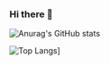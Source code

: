 ### Hi there 👋

<!--
**zknbnbdnb/zknbnbdnb** is a ✨ _special_ ✨ repository because its `README.md` (this file) appears on your GitHub profile.

Here are some ideas to get you started:

- 🔭 I’m currently working on ...
- 🌱 I’m currently learning ...
- 👯 I’m looking to collaborate on ...
- 🤔 I’m looking for help with ...
- 💬 Ask me about ...
- 📫 How to reach me: ...
- 😄 Pronouns: ...
- ⚡ Fun fact: ...
-->

![Anurag's GitHub stats](https://github-readme-stats.vercel.app/api?username=zknbnbdnb&show_icons=true&theme=onedark)


![Top Langs](https://github-readme-stats.vercel.app/api/top-langs/?username=zknbnbdnb)]
